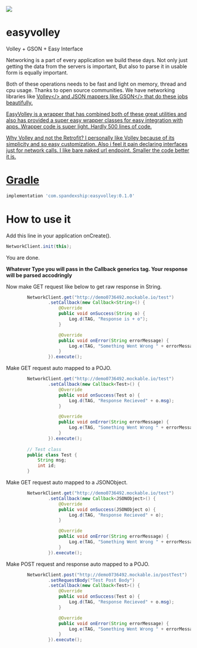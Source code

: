 <img src=https://raw.githubusercontent.com/rohitnareshsharma/easyvolley/master/assets/readme_header.jpg >

# easyvolley
Volley + GSON + Easy Interface

Networking is a part of every application we build these days. Not only just getting the data 
from the servers is important, But also to parse it in usable form is equally important.

Both of these operations needs to be fast and light on memory, thread and cpu usage.
Thanks to open source communities. We have networking libraries like 
<a href="https://github.com/google/volley">Volley</> and JSON mappers like 
<a href="https://github.com/google/gson">GSON</> that do these jobs beautifully.

EasyVolley is a wrapper that has combined both of these great utilities and also has provided
a super easy wrapper classes for easy integration with apps. 
Wrapper code is super light. Hardly 500 lines of code. 

Why Volley and not the Retrofit? I personally like Volley because of its simplicity and so easy 
customization. Also i feel it pain declaring interfaces just for network calls. I like bare naked
url endpoint. Smaller the code better it is.

# Gradle
```groovy
implementation 'com.spandexship:easyvolley:0.1.0'
```

# How to use it

Add this line in your application onCreate().
```java
NetworkClient.init(this);
```

You are done. 

<b>Whatever Type you will pass in the Callback generics tag. 
   Your response will be parsed accodringly</b>

Now make GET request like below to get raw response in String.
```java
        NetworkClient.get("http://demo0736492.mockable.io/test")
                .setCallback(new Callback<String>() {
                    @Override
                    public void onSuccess(String o) {
                        Log.d(TAG, "Response is + o");
                    }

                    @Override
                    public void onError(String errorMessage) {
                        Log.e(TAG, "Something Went Wrong " + errorMessage);
                    }
                }).execute();
```

Make GET request auto mapped to a POJO.
```java
        NetworkClient.get("http://demo0736492.mockable.io/test")
                .setCallback(new Callback<Test>() {
                    @Override
                    public void onSuccess(Test o) {
                        Log.d(TAG, "Response Recieved" + o.msg);
                    }

                    @Override
                    public void onError(String errorMessage) {
                        Log.e(TAG, "Something Went Wrong " + errorMessage);
                    }
                }).execute();
                    
        // Test class 
        public class Test {
            String msg;
            int id;
        }              
```

Make GET request auto mapped to a JSONObject.
```java
        NetworkClient.get("http://demo0736492.mockable.io/test")
                .setCallback(new Callback<JSONObject>() {
                    @Override
                    public void onSuccess(JSONObject o) {
                        Log.d(TAG, "Response Recieved" + o);
                    }

                    @Override
                    public void onError(String errorMessage) {
                        Log.e(TAG, "Something Went Wrong " + errorMessage);
                    }
                }).execute();
```

Make POST request and response auto mapped to a POJO.
```java
        NetworkClient.post("http://demo0736492.mockable.io/postTest")
                .setRequestBody("Test Post Body")
                .setCallback(new Callback<Test>() {
                    @Override
                    public void onSuccess(Test o) {
                        Log.d(TAG, "Response Recieved" + o.msg);
                    }

                    @Override
                    public void onError(String errorMessage) {
                        Log.e(TAG, "Something Went Wrong " + errorMessage);
                    }
                }).execute();
```






